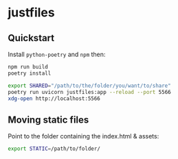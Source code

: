 # justfiles

## Quickstart

Install `python-poetry` and `npm` then:

```sh
npm run build
poetry install

export SHARED="/path/to/the/folder/you/want/to/share"
poetry run uvicorn justfiles:app --reload --port 5566
xdg-open http://localhost:5566
```

## Moving static files

Point to the folder containing the index.html & assets:

```sh
export STATIC=/path/to/folder/
```
